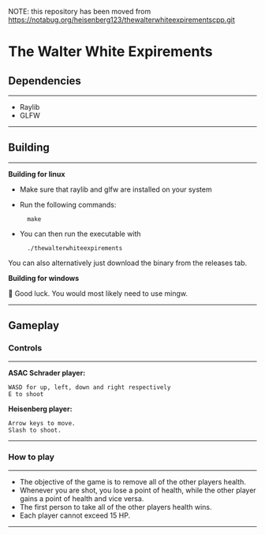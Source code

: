 NOTE: this repository has been moved from https://notabug.org/heisenberg123/thewalterwhiteexpirementscpp.git

# The Walter White Expirements 

## Dependencies
***********************
* Raylib
* GLFW
***********************

## Building

***********************
**Building for linux**

* Make sure that raylib and glfw are installed on your system

* Run the following commands:

        make

* You can then run the executable with

        ./thewalterwhiteexpirements
  
You can also alternatively just download the binary from the releases tab.
<br>

**Building for windows**

🤷 Good luck.
You would most likely need to use mingw.
************************

## Gameplay

### Controls

************************
**ASAC Schrader player:**

    WASD for up, left, down and right respectively 
    E to shoot

**Heisenberg player:**

    Arrow keys to move.
    Slash to shoot.
************************

### How to play
************************
* The objective of the game is to remove all of the other players health. 
* Whenever you are shot, you lose a point of health, while the other player gains a point of health and vice versa. 
* The first person to take all of the other players health wins.
* Each player cannot exceed 15 HP.
************************
